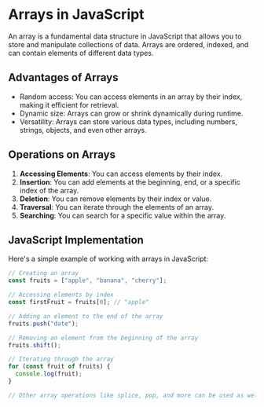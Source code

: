 # Arrays in JavaScript

An array is a fundamental data structure in JavaScript that allows you to store and manipulate collections of data. Arrays are ordered, indexed, and can contain elements of different data types.

## Advantages of Arrays

- Random access: You can access elements in an array by their index, making it efficient for retrieval.
- Dynamic size: Arrays can grow or shrink dynamically during runtime.
- Versatility: Arrays can store various data types, including numbers, strings, objects, and even other arrays.

## Operations on Arrays

1. **Accessing Elements**: You can access elements by their index.
2. **Insertion**: You can add elements at the beginning, end, or a specific index of the array.
3. **Deletion**: You can remove elements by their index or value.
4. **Traversal**: You can iterate through the elements of an array.
5. **Searching**: You can search for a specific value within the array.

## JavaScript Implementation

Here's a simple example of working with arrays in JavaScript:

```js
// Creating an array
const fruits = ["apple", "banana", "cherry"];

// Accessing elements by index
const firstFruit = fruits[0]; // "apple"

// Adding an element to the end of the array
fruits.push("date");

// Removing an element from the beginning of the array
fruits.shift();

// Iterating through the array
for (const fruit of fruits) {
  console.log(fruit);
}

// Other array operations like splice, pop, and more can be used as well
```
